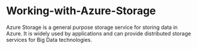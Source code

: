 # Working-with-Azure-Storage
Azure Storage is a general purpose storage service for storing data in Azure. It is widely used by applications and can provide distributed storage services for Big Data technologies.
